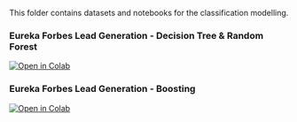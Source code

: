 This folder contains datasets and notebooks for the classification modelling.


### Eureka Forbes Lead Generation - Decision Tree & Random Forest

[![Open in Colab](https://colab.research.google.com/assets/colab-badge.svg)](https://colab.research.google.com/github/manaranjanp/IIMBClasses/blob/main/classification/Eureka_Forbes_Lead_Generation_V1.ipynb)

### Eureka Forbes Lead Generation - Boosting

[![Open in Colab](https://colab.research.google.com/assets/colab-badge.svg)](https://colab.research.google.com/github/manaranjanp/IIMBClasses/blob/main/classification/Eureka_Forbes_Lead_Generation_Boosting.ipynb)
